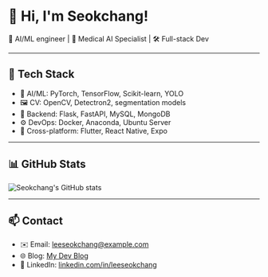 # 👋 Hi, I'm Seokchang!

🚀 AI/ML engineer | 🦷 Medical AI Specialist | 🛠 Full-stack Dev

---

## 🧠 Tech Stack

- 🔬 AI/ML: PyTorch, TensorFlow, Scikit-learn, YOLO
- 🖼️ CV: OpenCV, Detectron2, segmentation models
- 🔗 Backend: Flask, FastAPI, MySQL, MongoDB
- ⚙️ DevOps: Docker, Anaconda, Ubuntu Server
- 📱 Cross-platform: Flutter, React Native, Expo

---

## 📊 GitHub Stats

![Seokchang's GitHub stats](https://github-readme-stats.vercel.app/api?username=leeseokchang&show_icons=true&theme=tokyonight)

---

## 📫 Contact

- ✉️ Email: leeseokchang@example.com
- 🌐 Blog: [My Dev Blog](https://leeseokchang.dev)
- 🔗 LinkedIn: [linkedin.com/in/leeseokchang](https://linkedin.com/in/leeseokchang)

